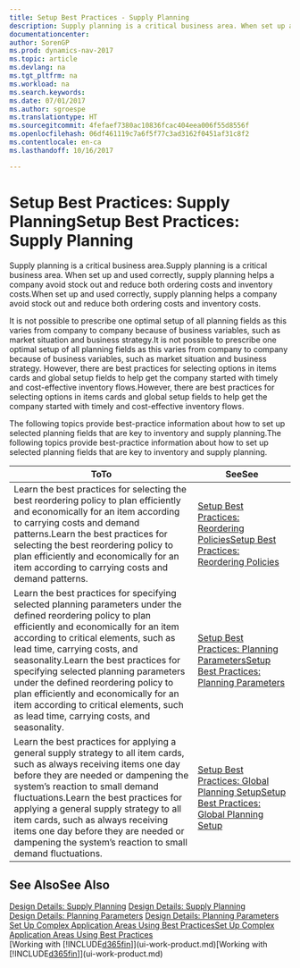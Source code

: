 ```yaml
---
title: Setup Best Practices - Supply Planning
description: Supply planning is a critical business area. When set up and used correctly, supply planning helps a company avoid stock out and reduce both ordering costs and inventory costs.
documentationcenter: 
author: SorenGP
ms.prod: dynamics-nav-2017
ms.topic: article
ms.devlang: na
ms.tgt_pltfrm: na
ms.workload: na
ms.search.keywords: 
ms.date: 07/01/2017
ms.author: sgroespe
ms.translationtype: HT
ms.sourcegitcommit: 4fefaef7380ac10836fcac404eea006f55d8556f
ms.openlocfilehash: 06df461119c7a6f5f77c3ad3162f0451af31c8f2
ms.contentlocale: en-ca
ms.lasthandoff: 10/16/2017

---
```

# <a name="setup-best-practices-supply-planning"></a><span data-ttu-id="13edd-104">Setup Best Practices: Supply Planning</span><span class="sxs-lookup"><span data-stu-id="13edd-104">Setup Best Practices: Supply Planning</span></span>
<span data-ttu-id="13edd-105">Supply planning is a critical business area.</span><span class="sxs-lookup"><span data-stu-id="13edd-105">Supply planning is a critical business area.</span></span> <span data-ttu-id="13edd-106">When set up and used correctly, supply planning helps a company avoid stock out and reduce both ordering costs and inventory costs.</span><span class="sxs-lookup"><span data-stu-id="13edd-106">When set up and used correctly, supply planning helps a company avoid stock out and reduce both ordering costs and inventory costs.</span></span>  

 <span data-ttu-id="13edd-107">It is not possible to prescribe one optimal setup of all planning fields as this varies from company to company because of business variables, such as market situation and business strategy.</span><span class="sxs-lookup"><span data-stu-id="13edd-107">It is not possible to prescribe one optimal setup of all planning fields as this varies from company to company because of business variables, such as market situation and business strategy.</span></span> <span data-ttu-id="13edd-108">However, there are best practices for selecting options in items cards and global setup fields to help get the company started with timely and cost-effective inventory flows.</span><span class="sxs-lookup"><span data-stu-id="13edd-108">However, there are best practices for selecting options in items cards and global setup fields to help get the company started with timely and cost-effective inventory flows.</span></span>  

 <span data-ttu-id="13edd-109">The following topics provide best-practice information about how to set up selected planning fields that are key to inventory and supply planning.</span><span class="sxs-lookup"><span data-stu-id="13edd-109">The following topics provide best-practice information about how to set up selected planning fields that are key to inventory and supply planning.</span></span>  

|<span data-ttu-id="13edd-110">**To**</span><span class="sxs-lookup"><span data-stu-id="13edd-110">**To**</span></span>|<span data-ttu-id="13edd-111">**See**</span><span class="sxs-lookup"><span data-stu-id="13edd-111">**See**</span></span>|  
|------------|-------------|  
|<span data-ttu-id="13edd-112">Learn the best practices for selecting the best reordering policy to plan efficiently and economically for an item according to carrying costs and demand patterns.</span><span class="sxs-lookup"><span data-stu-id="13edd-112">Learn the best practices for selecting the best reordering policy to plan efficiently and economically for an item according to carrying costs and demand patterns.</span></span>|[<span data-ttu-id="13edd-113">Setup Best Practices: Reordering Policies</span><span class="sxs-lookup"><span data-stu-id="13edd-113">Setup Best Practices: Reordering Policies</span></span>](setup-best-practices-reordering-policies.md)|  
|<span data-ttu-id="13edd-114">Learn the best practices for specifying selected planning parameters under the defined reordering policy to plan efficiently and economically for an item according to critical elements, such as lead time, carrying costs, and seasonality.</span><span class="sxs-lookup"><span data-stu-id="13edd-114">Learn the best practices for specifying selected planning parameters under the defined reordering policy to plan efficiently and economically for an item according to critical elements, such as lead time, carrying costs, and seasonality.</span></span>|[<span data-ttu-id="13edd-115">Setup Best Practices: Planning Parameters</span><span class="sxs-lookup"><span data-stu-id="13edd-115">Setup Best Practices: Planning Parameters</span></span>](setup-best-practices-planning-parameters.md)|  
|<span data-ttu-id="13edd-116">Learn the best practices for applying a general supply strategy to all item cards, such as always receiving items one day before they are needed or dampening the system’s reaction to small demand fluctuations.</span><span class="sxs-lookup"><span data-stu-id="13edd-116">Learn the best practices for applying a general supply strategy to all item cards, such as always receiving items one day before they are needed or dampening the system’s reaction to small demand fluctuations.</span></span>|[<span data-ttu-id="13edd-117">Setup Best Practices: Global Planning Setup</span><span class="sxs-lookup"><span data-stu-id="13edd-117">Setup Best Practices: Global Planning Setup</span></span>](setup-best-practices-global-planning-setup.md)|  

## <a name="see-also"></a><span data-ttu-id="13edd-118">See Also</span><span class="sxs-lookup"><span data-stu-id="13edd-118">See Also</span></span>  
 <span data-ttu-id="13edd-119">[Design Details: Supply Planning](design-details-supply-planning.md) </span><span class="sxs-lookup"><span data-stu-id="13edd-119">[Design Details: Supply Planning](design-details-supply-planning.md) </span></span>  
 <span data-ttu-id="13edd-120">[Design Details: Planning Parameters](design-details-planning-parameters.md) </span><span class="sxs-lookup"><span data-stu-id="13edd-120">[Design Details: Planning Parameters](design-details-planning-parameters.md) </span></span>  
 [<span data-ttu-id="13edd-121">Set Up Complex Application Areas Using Best Practices</span><span class="sxs-lookup"><span data-stu-id="13edd-121">Set Up Complex Application Areas Using Best Practices</span></span>](set-up-complex-application-areas-using-best-practices.md)  
 <span data-ttu-id="13edd-122">[Working with [!INCLUDE[d365fin](includes/d365fin_md.md)]](ui-work-product.md)</span><span class="sxs-lookup"><span data-stu-id="13edd-122">[Working with [!INCLUDE[d365fin](includes/d365fin_md.md)]](ui-work-product.md)</span></span>

